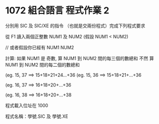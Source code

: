 # 1072 組合語言 程式作業 2

分別用 SIC 及 SIC/XE 的指令 （也就是交兩份程式）完成下列程式要求

從 F1 讀入兩個正整數 NUM1 及 NUM2 (假設 NUM1 < NUM2)

// 或者假設你已經有 NUM1 NUM2

計算:
如果 NUM1 是 奇數, 算 NUM1 到 NUM2 間的每三個的數總和
不然 算 NUM1 到 NUM2 間的每二個的數總和

(eg. 15, 37 ==> 15+18+21+24...+36
(eg. 15, 36 ==> 15+18+21+...+36

(eg. 16, 37 ==> 16+18+20+...+36

(eg. 16, 38 ==> 16+18+20+...+38

程式載入位址在 1000

程式名稱：學號.SIC 及 學號.XE
